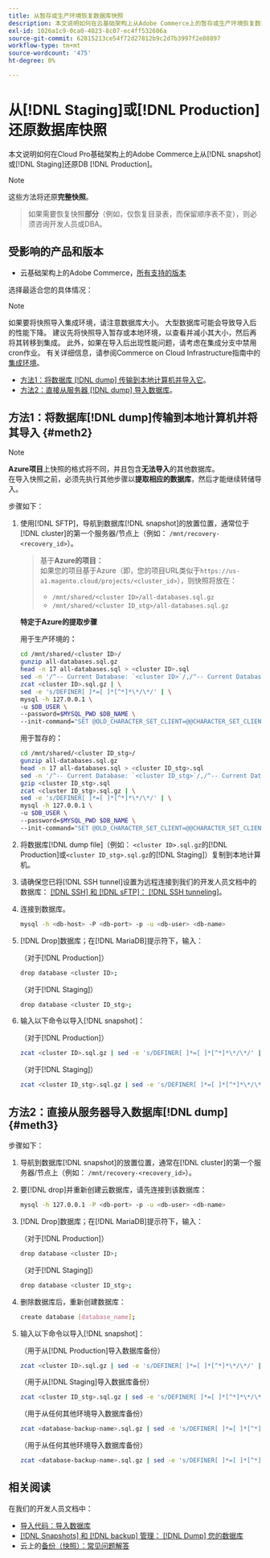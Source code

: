 ```yaml
---
title: 从暂存或生产环境恢复数据库快照
description: 本文说明如何在云基础架构上从Adobe Commerce上的暂存或生产环境恢复数据库快照。
exl-id: 1026a1c9-0ca0-4823-8c07-ec4ff532606a
source-git-commit: 62815213ce54f72d27812b9c2d7b3997f2e88897
workflow-type: tm+mt
source-wordcount: '475'
ht-degree: 0%

---
```


# 从[!DNL Staging]或[!DNL Production]还原数据库快照

本文说明如何在Cloud Pro基础架构上的Adobe Commerce上从[!DNL snapshot]或[!DNL Staging]还原DB [!DNL Production]。


>[!NOTE]
>
>这些方法将还原&#x200B;**完整快照**。
>>如果需要恢复快照&#x200B;**部分**（例如，仅恢复目录表，而保留顺序表不变），则必须咨询开发人员或DBA。


## 受影响的产品和版本

* 云基础架构上的Adobe Commerce，[所有支持的版本](https://magento.com/sites/default/files/magento-software-lifecycle-policy.pdf)

选择最适合您的具体情况：

>[!NOTE]
>
> 如果要将快照导入集成环境，请注意数据库大小。 大型数据库可能会导致导入后的性能下降。 建议先将快照导入暂存或本地环境，以查看并减小其大小，然后再将其转移到集成。 此外，如果在导入后出现性能问题，请考虑在集成分支中禁用cron作业。 有关详细信息，请参阅Commerce on Cloud Infrastructure指南中的[集成环境](https://experienceleague.adobe.com/en/docs/commerce-on-cloud/user-guide/architecture/pro-architecture#integration-environment)。

* [方法1：将数据库 [!DNL dump] 传输到本地计算机并导入它](#meth2)。
* [方法2：直接从服务器 [!DNL dump] 导入数据库](#meth3)。

## 方法1：将数据库[!DNL dump]传输到本地计算机并将其导入 {#meth2}


>[!NOTE]
>
> **Azure项目**&#x200B;上快照的格式将不同，并且包含&#x200B;**无法导入**&#x200B;的其他数据库。\
> 在导入快照之前，必须先执行其他步骤以&#x200B;**提取相应的数据库**，然后才能继续转储导入。

步骤如下：

1. 使用[!DNL SFTP]，导航到数据库[!DNL snapshot]的放置位置，通常位于[!DNL cluster]的第一个服务器/节点上（例如： `/mnt/recovery-<recovery_id>`）。
   > 基于&#x200B;**Azure的项目：**\
   > 如果您的项目基于Azure（即，您的项目URL类似于`https://us-a1.magento.cloud/projects/<cluster_id>`），则快照将放在：
   > * `/mnt/shared/<cluster ID>/all-databases.sql.gz`
   > * `/mnt/shared/<cluster ID_stg>/all-databases.sql.gz`

   **特定于Azure的提取步骤**

   用于生产环境的&#x200B;**：**

   ```bash
   cd /mnt/shared/<cluster ID>/
   gunzip all-databases.sql.gz 
   head -n 17 all-databases.sql > <cluster ID>.sql 
   sed -n '/^-- Current Database: `<cluster ID>`/,/^-- Current Database: `/p' all-databases.sql >> <cluster ID>.sql gzip <cluster ID>.sql
   zcat <cluster ID>.sql.gz | \
   sed -e 's/DEFINER[ ]*=[ ]*[^*]*\*/\*/' | \
   mysql -h 127.0.0.1 \
   -u $DB_USER \
   --password=$MYSQL_PWD $DB_NAME \
   --init-command="SET @OLD_CHARACTER_SET_CLIENT=@@CHARACTER_SET_CLIENT ;SET @OLD_CHARACTER_SET_RESULTS=@@CHARACTER_SET_RESULTS ;SET @OLD_COLLATION_CONNECTION=@@COLLATION_CONNECTION ;SET NAMES utf8 ;SET @OLD_TIME_ZONE=@@TIME_ZONE ;SET TIME_ZONE='+00:00' ;SET @OLD_UNIQUE_CHECKS=@@UNIQUE_CHECKS, UNIQUE_CHECKS=0 ;SET @OLD_FOREIGN_KEY_CHECKS=@@FOREIGN_KEY_CHECKS, FOREIGN_KEY_CHECKS=0 ;SET @OLD_SQL_MODE=@@SQL_MODE, SQL_MODE='NO_AUTO_VALUE_ON_ZERO' ;SET @OLD_SQL_NOTES=@@SQL_NOTES, SQL_NOTES=0;"
   ```

   用于暂存的&#x200B;**：**

   ```bash
   cd /mnt/shared/<cluster ID_stg>/
   gunzip all-databases.sql.gz 
   head -n 17 all-databases.sql > <cluster ID_stg>.sql
   sed -n '/^-- Current Database: `<cluster ID_stg>`/,/^-- Current Database: `/p' all-databases.sql >> <cluster ID_stg>.sql 
   gzip <cluster ID_stg>.sql  
   zcat <cluster ID_stg>.sql.gz | \
   sed -e 's/DEFINER[ ]*=[ ]*[^*]*\*/\*/' | \
   mysql -h 127.0.0.1 \
   -u $DB_USER \
   --password=$MYSQL_PWD $DB_NAME \
   --init-command="SET @OLD_CHARACTER_SET_CLIENT=@@CHARACTER_SET_CLIENT ;SET @OLD_CHARACTER_SET_RESULTS=@@CHARACTER_SET_RESULTS ;SET @OLD_COLLATION_CONNECTION=@@COLLATION_CONNECTION ;SET NAMES utf8 ;SET @OLD_TIME_ZONE=@@TIME_ZONE ;SET TIME_ZONE='+00:00' ;SET @OLD_UNIQUE_CHECKS=@@UNIQUE_CHECKS, UNIQUE_CHECKS=0 ;SET @OLD_FOREIGN_KEY_CHECKS=@@FOREIGN_KEY_CHECKS, FOREIGN_KEY_CHECKS=0 ;SET @OLD_SQL_MODE=@@SQL_MODE, SQL_MODE='NO_AUTO_VALUE_ON_ZERO' ;SET @OLD_SQL_NOTES=@@SQL_NOTES, SQL_NOTES=0;"
   ```

1. 将数据库[!DNL dump file]（例如： `<cluster ID>.sql.gz`的[!DNL Production]或`<cluster ID_stg>.sql.gz`的[!DNL Staging]）复制到本地计算机。
1. 请确保您已将[!DNL SSH tunnel]设置为远程连接到我们的开发人员文档中的数据库： [[!DNL SSH] 和 [!DNL sFTP]： [!DNL SSH tunneling]](https://experienceleague.adobe.com/en/docs/commerce-cloud-service/user-guide/develop/secure-connections#env-start-tunn)。
1. 连接到数据库。

   ```bash
   mysql -h <db-host> -P <db-port> -p -u <db-user> <db-name>
   ```

1. [!DNL Drop]数据库；在[!DNL MariaDB]提示符下，输入：

   （对于[!DNL Production]）

   ```bash
   drop database <cluster ID>;
   ```

   （对于[!DNL Staging]）

   ```bash
   drop database <cluster ID_stg>;
   ```

1. 输入以下命令以导入[!DNL snapshot]：

   （对于[!DNL Production]）

   ```bash
   zcat <cluster ID>.sql.gz | sed -e 's/DEFINER[ ]*=[ ]*[^*]*\*/\*/' | mysql -h 127.0.0.1 -P <db-port> -p -u   <db-user> <db-name>
   ```

   （对于[!DNL Staging]）

   ```bash
   zcat <cluster ID_stg>.sql.gz | sed -e 's/DEFINER[ ]*=[ ]*[^*]*\*/\*/' | mysql -h 127.0.0.1 -P <db-port> -p -u   <db-user> <db-name>
   ```

## 方法2：直接从服务器导入数据库[!DNL dump] {#meth3}

步骤如下：

1. 导航到数据库[!DNL snapshot]的放置位置，通常在[!DNL cluster]的第一个服务器/节点上（例如： `/mnt/recovery-<recovery_id>`）。
1. 要[!DNL drop]并重新创建云数据库，请先连接到该数据库：

   ```bash
   mysql -h 127.0.0.1 -P <db-port> -p -u <db-user> <db-name>
   ```

1. [!DNL Drop]数据库；在[!DNL MariaDB]提示符下，输入：

   （对于[!DNL Production]）

   ```bash
   drop database <cluster ID>;
   ```

   （对于[!DNL Staging]）

   ```bash
   drop database <cluster ID_stg>;
   ```

1. 删除数据库后，重新创建数据库：

   ```bash
   create database [database_name];
   ```

1. 输入以下命令以导入[!DNL snapshot]：

   （用于从[!DNL Production]导入数据库备份）

   ```bash
   zcat <cluster ID>.sql.gz | sed -e 's/DEFINER[ ]*=[ ]*[^*]*\*/\*/' | mysql -h 127.0.0.1 -p -u <db-user> <db-name>
   ```

   （用于从[!DNL Staging]导入数据库备份）

   ```bash
   zcat <cluster ID_stg>.sql.gz | sed -e 's/DEFINER[ ]*=[ ]*[^*]*\*/\*/' | mysql -h 127.0.0.1 -p -u <db-user> <db-name>
   ```

   （用于从任何其他环境导入数据库备份）

   ```bash
   zcat <database-backup-name>.sql.gz | sed -e 's/DEFINER[ ]*=[ ]*[^*]*\*/\*/' | mysql -h 127.0.0.1 -p -u <db-user> <db-name>
   ```

   （用于从任何其他环境导入数据库备份）

   ```bash
   zcat <database-backup-name>.sql.gz | sed -e 's/DEFINER[ ]*=[ ]*[^*]*\*/\*/' | mysql -h 127.0.0.1 -p -u <db-user> <db-name>
   ```

## 相关阅读

在我们的开发人员文档中：

* [导入代码：导入数据库](https://experienceleague.adobe.com/en/docs/commerce-cloud-service/user-guide/develop/deploy/staging-production)
* [[!DNL Snapshots] 和 [!DNL backup] 管理： [!DNL Dump] 您的数据库](https://experienceleague.adobe.com/en/docs/commerce-cloud-service/user-guide/develop/storage/snapshots)
* 云上的[备份（快照）：常见问题解答](https://experienceleague.adobe.com/en/docs/commerce-knowledge-base/kb/faq/backup-snapshot-on-cloud-faq)

